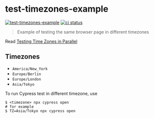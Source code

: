 # test-timezones-example
[![test-timezones-example](https://img.shields.io/endpoint?url=https://dashboard.cypress.io/badge/detailed/7n3hov&style=flat&logo=cypress)](https://dashboard.cypress.io/projects/7n3hov/runs) [![ci status][ci image]][ci url]
> Example of testing the same browser page in different timezones

Read [Testing Time Zones in Parallel](https://glebbahmutov.com/blog/testing-timezones/)

## Timezones

- `America/New_York`
- `Europe/Berlin`
- `Europe/London`
- `Asia/Tokyo`

To run Cypress test in different timezone, use

```shell
$ <timezone> npx cypress open
# for example
$ TZ=Asia/Tokyo npx cypress open
```

[ci image]: https://github.com/bahmutov/test-timezones-example/workflows/e2e/badge.svg?branch=main
[ci url]: https://github.com/bahmutov/test-timezones-example/actions
